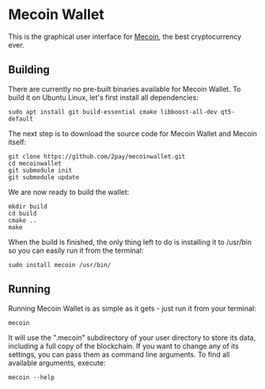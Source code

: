 # Mecoin Wallet

This is the graphical user interface for 
[Mecoin](https://github.com/2pay/mecoin), the best cryptocurrency ever.

## Building

There are currently no pre-built binaries available for Mecoin Wallet. To
build it on Ubuntu Linux, let's first install all dependencies:

```
sudo apt install git build-essential cmake libboost-all-dev qt5-default
```

The next step is to download the source code for Mecoin Wallet and Mecoin
itself:

```
git clone https://github.com/2pay/mecoinwallet.git
cd mecoinwallet
git submodule init
git submodule update
```

We are now ready to build the wallet:

```
mkdir build
cd build
cmake ..
make
```

When the build is finished, the only thing left to do is installing it to 
/usr/bin so you can easily run it from the terminal:

```
sudo install mecoin /usr/bin/
```

## Running

Running Mecoin Wallet is as simple as it gets - just run it from your 
terminal:

```
mecoin
```

It will use the ".mecoin" subdirectory of your user directory to store its
data, including a full copy of the blockchain. If you want to change any of its
settings, you can pass them as command line arguments. To find all available
arguments, execute:

```
mecoin --help
```